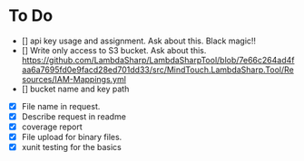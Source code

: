 # To Do

- [] api key usage and assignment. Ask about this. Black magic!!
- [] Write only access to S3 bucket. Ask about this. https://github.com/LambdaSharp/LambdaSharpTool/blob/7e66c264ad4faa6a7695fd0e9facd28ed701dd33/src/MindTouch.LambdaSharp.Tool/Resources/IAM-Mappings.yml
- [] bucket name and key path
- [x] File name in request.
- [x] Describe request in readme
- [x] coverage report
- [x] File upload for binary files.
- [x] xunit testing for the basics